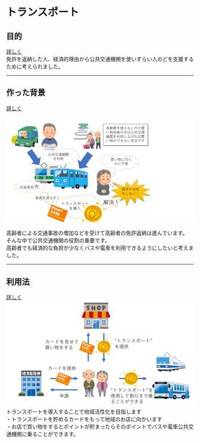 # トランスポート

## 目的
[詳しく](./mokuteki)<br/>
免許を返納した人、経済的理由から公共交通機関を使いずらい人のどを支援するために考えられました。<br/>

---

## 作った背景
[詳しく](./haikei)<br/>

![img](プレゼンテーション1.jpg)<br/>

高齢者による交通事故の増加などを受けて高齢者の免許返納は進んでいます。<br/>
そんな中で公共交通機関の役割の重要です。<br/>
高齢者でも経済的な負担が少なくバスや電車を利用できるようにしたいと考えました。<br/>

---

## 利用法
[詳しく](./riyouhou)<br/>
![img](transport_use.jpg)<br/>
トランスポートを導入することで地域活性化を目指します<br/>
・トランスポートを貯めるカードをもって地域のお店に向かいます<br/>
・お店で買い物をするとポイントが貯まったらそのポイントでバスや電車公共交通機関に乗ることができます。<br>

